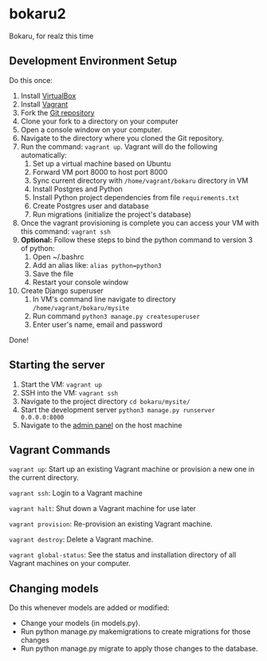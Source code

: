 bokaru2
=======
Bokaru, for realz this time

Development Environment Setup
-----------------------------
Do this once:

1. Install [VirtualBox](https://www.virtualbox.org/)
2. Install [Vagrant](https://www.vagrantup.com/)
3. Fork the [Git repository](https://github.com/metriclabs/bokaru2)
4. Clone your fork to a directory on your computer
5. Open a console window on your computer.
6. Navigate to the directory where you cloned the Git repository.
7. Run the command: `vagrant up`. Vagrant will do the following automatically:
    1. Set up a virtual machine based on Ubuntu
    2. Forward VM port 8000 to host port 8000
    3. Sync current directory with `/home/vagrant/bokaru` directory in VM
    4. Install Postgres and Python
    5. Install Python project dependencies from file `requirements.txt`
    6. Create Postgres user and database
    7. Run migrations (initialize the project's database)
8. Once the vagrant provisioning is complete you can access your VM with this command: `vagrant ssh`
9. **Optional:** Follow these steps to bind the python command to version 3 of python:
    1. Open ~/.bashrc
    2. Add an alias like: `alias python=python3`
    3. Save the file
    4. Restart your console window
10. Create Django superuser
    1. In VM's command line navigate to directory `/home/vagrant/bokaru/mysite`
    2. Run command `python3 manage.py createsuperuser`
    3. Enter user's name, email and password

Done!

Starting the server
-------------------
1. Start the VM: `vagrant up`
2. SSH into the VM: `vagrant ssh`
3. Navigate to the project directory `cd bokaru/mysite/`
4. Start the development server `python3 manage.py runserver 0.0.0.0:8000`
5. Navigate to the [admin panel](http://localhost:8000/admin/) on the host machine

Vagrant Commands
----------------
`vagrant up`: Start up an existing Vagrant machine or provision a new one in the current directory.

`vagrant ssh`: Login to a Vagrant machine

`vagrant halt`: Shut down a Vagrant machine for use later

`vagrant provision`: Re-provision an existing Vagrant machine.

`vagrant destroy`: Delete a Vagrant machine.

`vagrant global-status`: See the status and installation directory of all Vagrant machines on your computer.

Changing models
---------------
Do this whenever models are added or modified:

- Change your models (in models.py).
- Run python manage.py makemigrations to create migrations for those changes
- Run python manage.py migrate to apply those changes to the database.
